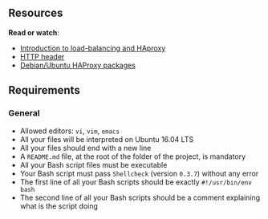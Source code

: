 <h2>Resources</h2>

<p><strong>Read or watch</strong>:</p>

<ul>
<li><a href="/rltoken/ngIXarEyu8jZwOL3Y30PLQ" title="Introduction to load-balancing and HAproxy" target="_blank">Introduction to load-balancing and HAproxy</a> </li>
<li><a href="/rltoken/v32JmcDrSiOnFBfqzXvs_Q" title="HTTP header" target="_blank">HTTP header</a> </li>
<li><a href="/rltoken/BXGrW_6ocecWaOJb7OK_WA" title="Debian/Ubuntu HAProxy packages" target="_blank">Debian/Ubuntu HAProxy packages</a></li>
</ul>

<h2>Requirements</h2>

<h3>General</h3>

<ul>
<li>Allowed editors: <code>vi</code>, <code>vim</code>, <code>emacs</code></li>
<li>All your files will be interpreted on Ubuntu 16.04 LTS</li>
<li>All your files should end with a new line</li>
<li>A <code>README.md</code> file, at the root of the folder of the project, is mandatory</li>
<li>All your Bash script files must be executable</li>
<li>Your Bash script must pass <code>Shellcheck</code> (version <code>0.3.7</code>) without any error</li>
<li>The first line of all your Bash scripts should be exactly <code>#!/usr/bin/env bash</code></li>
<li>The second line of all your Bash scripts should be a comment explaining what is the script doing</li>
</ul>
